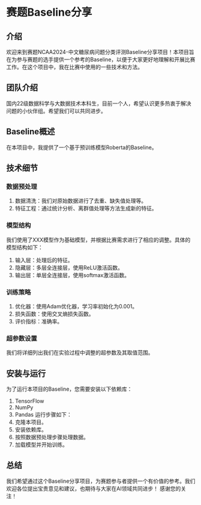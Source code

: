 # 赛题Baseline分享
## 介绍
欢迎来到赛题NCAA2024-中文糖尿病问题分类评测Baseline分享项目！本项目旨在为参与赛题的选手提供一个参考的Baseline，以便于大家更好地理解和开展比赛工作。在这个项目中，我在比赛中使用的一些技术和方法。
## 团队介绍
国内22级数据科学与大数据技术本科生，目前一个人，希望认识更多热衷于解决问题的小伙伴组。希望我们可以共同进步。
## Baseline概述
在本项目中，我提供了一个基于预训练模型Roberta的Baseline。
## 技术细节
### 数据预处理
1. 数据清洗：我们对原始数据进行了去重、缺失值处理等。
2. 特征工程：通过统计分析、离群值处理等方法生成新的特征。
### 模型结构
我们使用了XXX模型作为基础模型，并根据比赛需求进行了相应的调整。具体的模型结构如下：
1. 输入层：处理后的特征。
2. 隐藏层：多层全连接层，使用ReLU激活函数。
3. 输出层：单层全连接层，使用softmax激活函数。
### 训练策略
1. 优化器：使用Adam优化器，学习率初始化为0.001。
2. 损失函数：使用交叉熵损失函数。
3. 评价指标：准确率。
### 超参数设置
我们将详细列出我们在实验过程中调整的超参数及其取值范围。
## 安装与运行
为了运行本项目的Baseline，您需要安装以下依赖库：
1. TensorFlow
2. NumPy
3. Pandas
运行步骤如下：
1. 克隆本项目。
2. 安装依赖库。
3. 按照数据预处理步骤处理数据。
4. 加载模型并开始训练。
## 总结
我们希望通过这个Baseline分享项目，为赛题参与者提供一个有价值的参考。我们欢迎各位提出宝贵意见和建议，也期待与大家在AI领域共同进步！
感谢您的关注！
